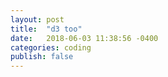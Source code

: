 ```yaml
---
layout: post
title:  "d3 too"
date:   2018-06-03 11:38:56 -0400
categories: coding
publish: false
---
```


<script src="https://d3js.org/d3.v4.min.js"></script>
<script src="/js/nasa.js"></script>